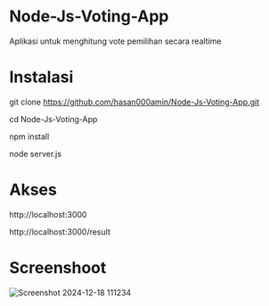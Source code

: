 # Node-Js-Voting-App

Aplikasi untuk menghitung vote pemilihan secara realtime

# Instalasi
git clone https://github.com/hasan000amin/Node-Js-Voting-App.git

cd Node-Js-Voting-App

npm install

node server.js

# Akses

http://localhost:3000

http://localhost:3000/result

# Screenshoot

![Screenshot 2024-12-18 111234](https://github.com/user-attachments/assets/6a701f14-69ef-4ddb-9d3d-08870b9ce55c)
